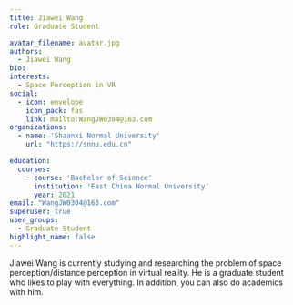 ```yaml
---
title: Jiawei Wang
role: Graduate Student

avatar_filename: avatar.jpg
authors:
  - Jiawei Wang
bio: 
interests:
  - Space Perception in VR
social:
  - icon: envelope
    icon_pack: fas
    link: mailto:WangJW0304@163.com
organizations:
  - name: 'Shaanxi Normal University'
    url: "https://snnu.edu.cn"

education:
  courses:
    - course: 'Bachelor of Science'
      institution: 'East China Normal University'
      year: 2021
email: "WangJW0304@163.com"
superuser: true
user_groups:
  - Graduate Student
highlight_name: false
---
```


Jiawei Wang is currently studying and researching the problem of space perception/distance perception in virtual reality. He is a graduate student who likes to play with everything. In addition, you can also do academics with him.